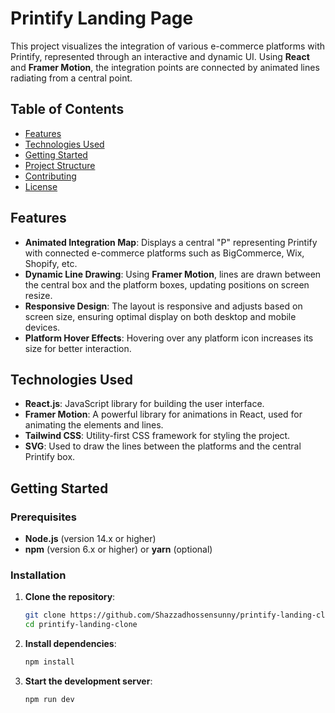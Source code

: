# Printify Landing Page

This project visualizes the integration of various e-commerce platforms with Printify, represented through an interactive and dynamic UI. Using **React** and **Framer Motion**, the integration points are connected by animated lines radiating from a central point.

## Table of Contents

- [Features](#features)
- [Technologies Used](#technologies-used)
- [Getting Started](#getting-started)
- [Project Structure](#project-structure)
- [Contributing](#contributing)
- [License](#license)

## Features

- **Animated Integration Map**: Displays a central "P" representing Printify with connected e-commerce platforms such as BigCommerce, Wix, Shopify, etc.
- **Dynamic Line Drawing**: Using **Framer Motion**, lines are drawn between the central box and the platform boxes, updating positions on screen resize.
- **Responsive Design**: The layout is responsive and adjusts based on screen size, ensuring optimal display on both desktop and mobile devices.
- **Platform Hover Effects**: Hovering over any platform icon increases its size for better interaction.

## Technologies Used

- **React.js**: JavaScript library for building the user interface.
- **Framer Motion**: A powerful library for animations in React, used for animating the elements and lines.
- **Tailwind CSS**: Utility-first CSS framework for styling the project.
- **SVG**: Used to draw the lines between the platforms and the central Printify box.

## Getting Started

### Prerequisites

- **Node.js** (version 14.x or higher)
- **npm** (version 6.x or higher) or **yarn** (optional)

### Installation

1. **Clone the repository**:

   ```bash
   git clone https://github.com/Shazzadhossensunny/printify-landing-clone.git
   cd printify-landing-clone

   ```

2. **Install dependencies**:

   ```bash
   npm install
   ```

3. **Start the development server**:

   ```bash
   npm run dev
   ```
